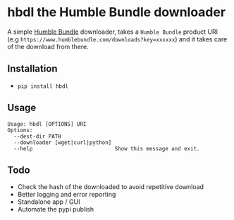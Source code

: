 # hbdl the Humble Bundle downloader
A simple [Humble Bundle](https://www.humblebundle.com) downloader, takes a `Humble Bundle` product URI (e.g `https://www.humblebundle.com/downloads?key=xxxxxx`) and it takes care of the download from there.
## Installation
* ```pip install hbdl```
## Usage
```
Usage: hbdl [OPTIONS] URI
Options:
  --dest-dir PATH
  --downloader [wget|curl|python]
  --help                          Show this message and exit.
  ```
## Todo
 * Check the hash of the downloaded to avoid repetitive download
 * Better logging and error reporting
 * Standalone app / GUI
 * Automate the pypi publish
